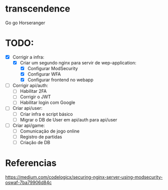 # transcendence
Go go Horseranger

# TODO:

- [x] Corrigir a infra:
    - [x] Criar um segundo nginx para servir de wep-application:
        - [x] Configurar ModSecurity
        - [x] Configurar WFA
        - [x] Configurar frontend no webapp
- [ ] Corrigir api/auth:
    - [ ] Habilitar 2FA
    - [ ] Corrigir o JWT
    - [ ] Habilitar login com Google
- [ ] Criar api/user:
    - [ ] Criar infra e script básico
    - [ ] Migrar o DB de User em api/auth para api/user
- [ ] Criar api/game:
    - [ ] Comunicação de jogo online
    - [ ] Registro de partidas
    - [ ] Criação de DB

# Referencias

https://medium.com/codelogicx/securing-nginx-server-using-modsecurity-oswaf-7ba79906d84c